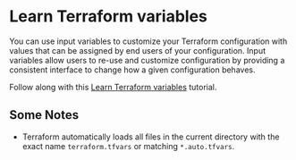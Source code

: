# Learn Terraform variables

You can use input variables to customize your Terraform configuration with
values that can be assigned by end users of your configuration. Input variables
allow users to re-use and customize configuration by providing a consistent
interface to change how a given configuration behaves.

Follow along with this [Learn Terraform variables](https://developer.hashicorp.com/terraform/tutorials/configuration-language/variables) tutorial.



## Some Notes

* Terraform automatically loads all files in the current directory with the exact name `terraform.tfvars` or matching `*.auto.tfvars`.

